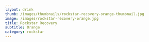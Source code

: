```yaml
---
layout: drink
thumb: /images/thumbnails/rockstar-recovery-orange-thumbnail.jpg
image: /images/rockstar-recovery-orange.jpg
title: Rockstar Recovery
subtitle: Orange
category: rockstar
---
```



